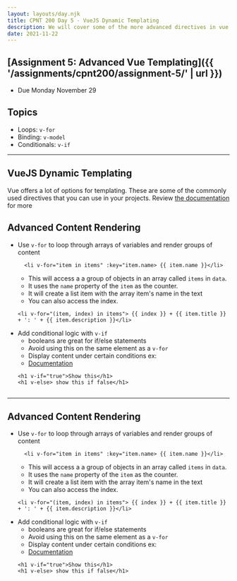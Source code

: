 ```yaml
---
layout: layouts/day.njk
title: CPNT 200 Day 5 - VueJS Dynamic Templating
description: We will cover some of the more advanced directives in vue templates
date: 2021-11-22
---
```


## [Assignment 5: Advanced Vue Templating]({{ '/assignments/cpnt200/assignment-5/' | url }})
- Due Monday November 29

## Topics
- Loops: `v-for`
- Binding: `v-model`
- Conditionals: `v-if`

---

## VueJS Dynamic Templating
Vue offers a lot of options for templating. These are some of the commonly used directives that you can use in your projects. Review [the documentation](https://vuejs.org/v2/guide/) for more 

## Advanced Content Rendering

- Use `v-for` to loop through arrays of variables and render groups of content
  ```
    <li v-for="item in items" :key="item.name> {{ item.name }}</li>
  ```
  - This will access a a group of objects in an array called `items` in `data`.
  - It uses the `name` property of the `item` as the counter.
  - It will create a list item with the array item's name in the text
  - You  can also access the index.
  ```
  <li v-for="(item, index) in items"> {{ index }} + {{ item.title }} + ': ' + {{ item.description }}</li>
  ```
- Add conditional logic with `v-if`
  - booleans are great for if/else statements
  - Avoid using this on the same element as a `v-for`
  - Display content under certain conditions ex:
  - [Documentation](https://vuejs.org/v2/guide/conditional.html)
  ```
  <h1 v-if="true">Show this</h1>
  <h1 v-else> show this if false</h1>
 
---
## Advanced Content Rendering

- Use `v-for` to loop through arrays of variables and render groups of content
  ```
    <li v-for="item in items" :key="item.name> {{ item.name }}</li>
  ```
  - This will access a a group of objects in an array called `items` in `data`.
  - It uses the `name` property of the `item` as the counter.
  - It will create a list item with the array item's name in the text
  - You  can also access the index.
  ```
  <li v-for="(item, index) in items"> {{ index }} + {{ item.title }} + ': ' + {{ item.description }}</li>
  ```
- Add conditional logic with `v-if`
  - booleans are great for if/else statements
  - Avoid using this on the same element as a `v-for`
  - Display content under certain conditions ex:
  - [Documentation](https://vuejs.org/v2/guide/conditional.html)
  ```
  <h1 v-if="true">Show this</h1>
  <h1 v-else> show this if false</h1>
 